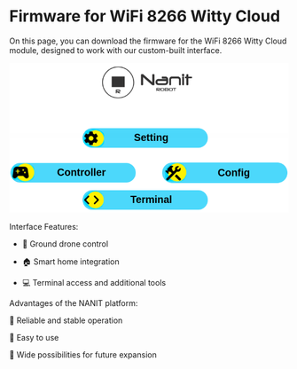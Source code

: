 
Firmware for WiFi 8266 Witty Cloud
==================================


On this page, you can download the firmware for the WiFi 8266 Witty Cloud module, designed to work with our custom-built interface.

<div style="text-align:center;width:100%;">

![](./UI.png)

</div>

Interface Features:

* 🚙 Ground drone control

* 🏠 Smart home integration

* 💻 Terminal access and additional tools

Advantages of the NANIT platform:

🔹 Reliable and stable operation

🔹 Easy to use

🔹 Wide possibilities for future expansion

